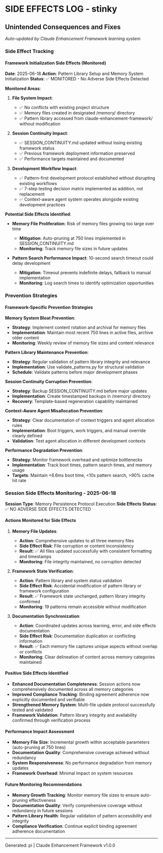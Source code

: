 # SIDE EFFECTS LOG - stinky

## Unintended Consequences and Fixes

*Auto-updated by Claude Enhancement Framework learning system*

### Side Effect Tracking

#### Framework Initialization Side Effects (Monitored)

**Date**: 2025-06-18
**Action**: Pattern Library Setup and Memory System Initialization
**Status**: ✅ MONITORED - No Adverse Side Effects Detected

**Monitored Areas**:
1. **File System Impact**: 
   - ✅ No conflicts with existing project structure
   - ✅ Memory files created in designated /memory/ directory
   - ✅ Pattern library accessed from claude-enhancement-framework/ without modification

2. **Session Continuity Impact**:
   - ✅ SESSION_CONTINUITY.md updated without losing existing framework status
   - ✅ Previous framework deployment information preserved
   - ✅ Performance targets maintained and documented

3. **Development Workflow Impact**:
   - ✅ Pattern-first development protocol established without disrupting existing workflows
   - ✅ 7-step testing decision matrix implemented as addition, not replacement
   - ✅ Context-aware agent system operates alongside existing development practices

**Potential Side Effects Identified**:
- **Memory File Proliferation**: Risk of memory files growing too large over time
  - **Mitigation**: Auto-pruning at 750 lines implemented in SESSION_CONTINUITY.md
  - **Monitoring**: Track memory file sizes in future updates

- **Pattern Search Performance Impact**: 10-second search timeout could delay development
  - **Mitigation**: Timeout prevents indefinite delays, fallback to manual implementation
  - **Monitoring**: Log search times to identify optimization opportunities

### Prevention Strategies

#### Framework-Specific Prevention Strategies

**Memory System Bloat Prevention**:
- **Strategy**: Implement content rotation and archival for memory files
- **Implementation**: Maintain most recent 750 lines in active files, archive older content
- **Monitoring**: Weekly review of memory file sizes and content relevance

**Pattern Library Maintenance Prevention**:
- **Strategy**: Regular validation of pattern library integrity and relevance
- **Implementation**: Use validate_patterns.py for structural validation
- **Schedule**: Validate patterns before major development phases

**Session Continuity Corruption Prevention**:
- **Strategy**: Backup SESSION_CONTINUITY.md before major updates
- **Implementation**: Create timestamped backups in /memory/ directory
- **Recovery**: Template-based regeneration capability maintained

**Context-Aware Agent Misallocation Prevention**:
- **Strategy**: Clear documentation of context triggers and agent allocation rules
- **Implementation**: Boot triggers, work triggers, and manual override clearly defined
- **Validation**: Test agent allocation in different development contexts

**Performance Degradation Prevention**:
- **Strategy**: Monitor framework overhead and optimize bottlenecks
- **Implementation**: Track boot times, pattern search times, and memory usage
- **Targets**: Maintain <6.6ms boot time, <10s pattern search, >90% cache hit rate

### Session Side Effects Monitoring - 2025-06-18

**Session Type**: Memory Persistence Protocol Execution
**Side Effects Status**: ✅ NO ADVERSE SIDE EFFECTS DETECTED

#### Actions Monitored for Side Effects
1. **Memory File Updates**:
   - **Action**: Comprehensive updates to all three memory files
   - **Side Effect Risk**: File corruption or content inconsistency
   - **Result**: ✅ All files updated successfully with consistent formatting and timestamps
   - **Monitoring**: File integrity maintained, no corruption detected

2. **Framework State Verification**:
   - **Action**: Pattern library and system status validation
   - **Side Effect Risk**: Accidental modification of pattern library or framework configuration
   - **Result**: ✅ Framework state unchanged, pattern library integrity confirmed
   - **Monitoring**: 19 patterns remain accessible without modification

3. **Documentation Synchronization**:
   - **Action**: Coordinated updates across learning, error, and side effects documentation
   - **Side Effect Risk**: Documentation duplication or conflicting information
   - **Result**: ✅ Each memory file captures unique aspects without overlap or conflicts
   - **Monitoring**: Clear delineation of content across memory categories maintained

#### Positive Side Effects Identified
- **Enhanced Documentation Completeness**: Session actions now comprehensively documented across all memory categories
- **Improved Compliance Tracking**: Binding agreement adherence now explicitly documented and verifiable
- **Strengthened Memory System**: Multi-file update protocol successfully tested and validated
- **Framework Validation**: Pattern library integrity and availability confirmed through verification process

#### Performance Impact Assessment
- **Memory File Size**: Incremental growth within acceptable parameters (auto-pruning at 750 lines)
- **Documentation Quality**: Comprehensive coverage achieved without redundancy
- **System Responsiveness**: No performance degradation from memory updates
- **Framework Overhead**: Minimal impact on system resources

#### Future Monitoring Recommendations
- **Memory Growth Tracking**: Monitor memory file sizes to ensure auto-pruning effectiveness
- **Documentation Quality**: Verify comprehensive coverage without redundancy in future sessions
- **Pattern Library Health**: Regular validation of pattern accessibility and integrity
- **Compliance Verification**: Continue explicit binding agreement adherence documentation

---

Generated: pi | Claude Enhancement Framework v1.0.0